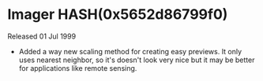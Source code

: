 # Imager HASH(0x5652d86799f0)

Released 01 Jul 1999

- Added a way new scaling method for creating easy previews.  It only uses nearest neighbor, so it's doesn't look very nice  but it may be better for applications like remote sensing.